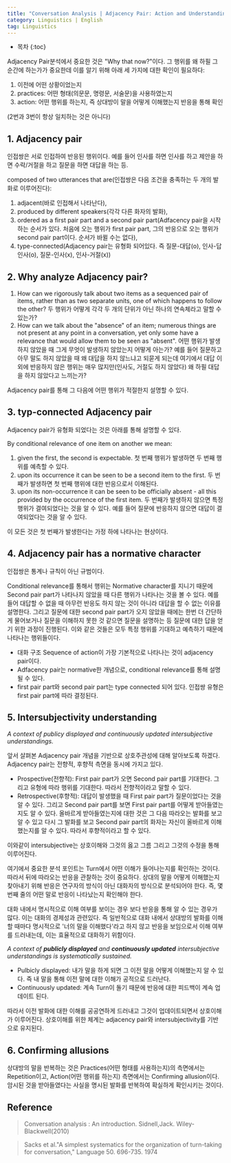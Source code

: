 ```yaml
---
title: "Conversation Analysis | Adjacency Pair: Action and Understanding"
category: Linguistics | English
tag: Linguistics
---
```








* 목차
{:toc}









Adjacency Pair분석에서 중요한 것은 "Why that now?"이다. 그 행위를 왜 하필 그 순간에 하는가가 중요한데 이를 알기 위해 아래 세 가지에 대한 확인이 필요하다:

1) 이전에 어떤 상황이었는지
2) practices: 어떤 형태(의문문, 명령문, 서술문)을 사용하였는지
3) action: 어떤 행위를 하는지, 즉 상대방이 말을 어떻게 이해했는지 반응을 통해 확인

(2번과 3번이 항상 일치하는 것은 아니다)

## 1. Adjacency pair

인접쌍은 서로 인접하여 반응된 행위이다. 예를 들어 인사를 하면 인사를 하고 제안을 하면 수락/거절을 하고 질문을 하면 대답을 하는 등. 

composed of two utterances that are(인접쌍은 다음 조건을 충족하는 두 개의 발화로 이루어진다):

1) adjacent(바로 인접해서 나타난다),
2) produced by different speakers(각각 다른 화자의 발화),
3) ordered as a first pair part and a second pair part(Adfacency pair을 시작하는 순서가 있다. 처음에 오는 행위가 first pair part, 그의 반응으로 오는 행위가 second pair part이다. 순서가 바뀔 수는 없다),
4) type-connected(Adjacency pair는 유형화 되어있다. 즉 질문-대답(o), 인사-답인사(o), 질문-인사(x), 인사-거절(x))

## 2. Why analyze Adjacency pair?

1) How can we rigorously talk about two items as a sequenced pair of items, rather than as two separate units, one of which happens to follow the other? 두 행위가 어떻게 각각 두 개의 단위가 아닌 하나의 연속체라고 말할 수 있는가?
2) How can we talk about the "absence" of an item; numerous things are not present at any point in a conversation, yet only some have a relevance that would allow them to be seen as "absent". 어떤 행위가 발생하지 않았을 때 그게 무엇이 발생하지 않았는지 어떻게 아는가? 예를 들어 질문하고 아무 말도 하지 않았을 때 왜 대답을 하지 않느냐고 되묻게 되는데 여기에서 대답 이외에 반응하지 않은 행위는 매우 많지만(인사도, 거절도 하지 않았다) 왜 하필 대답을 하지 않았다고 느끼는가?

Adjacency pair를 통해 그 다음에 어떤 행위가 적절한지 설명할 수 있다.

## 3. typ-connected Adjacency pair

Adjacency pair가 유형화 되었다는 것은 아래를 통해 설명할 수 있다.

By conditional relevance of one item on another we mean:

1) given the first, the second is expectable. 첫 번째 행위가 발생하면 두 번째 행위를 예측할 수 있다.
2) upon its occurrence it can be seen to be a second item to the first. 두 번째가 발생하면 첫 번째 행위에 대한 반응으로서 이해된다.
3) upon its non-occurrence it can be seen to be officially absent - all this provided by the occurrence of the first item. 두 번째가 발생하지 않으면 특정 행위가 결여되었다는 것을 알 수 있다. 예를 들어 질문에 반응하지 않으면 대답이 결여되었다는 것을 알 수 있다.

이 모든 것은 첫 번째가 발생한다는 가정 하에 나타나는 현상이다.

## 4. Adjacency pair has a normative character

인접쌍은 통계나 규칙이 아닌 규범이다. 

Conditional relevance를 통해서 행위는 Normative character를 지니기 때문에 Second pair part가 나타나지 않았을 때 다른 행위가 나타나는 것을 볼 수 있다. 예를 들어 대답할 수 없을 때 아무런 반응도 하지 않는 것이 아니라 대답을 할 수 없는 이유를 설명한다. 그리고 질문에 대한 second pair part가 오지 않았을 때에는 한번 더 간단하게 물어보거나 질문을 이해하지 못한 것 같으면 질문을 설명하는 등 질문에 대한 답을 얻기 위한 과정이 진행된다. 이와 같은 것들은 모두 특정 행위를 기대하고 예측하기 때문에 나타나는 행위들이다.

- 대화 구조 Sequence of action이 가장 기본적으로 나타나는 것이 adjacency pair이다. 
- Adfacency pair는 normative한 개념으로, conditional relevance를 통해 설명될 수 있다. 
- first pair part와 second pair part는 type connected 되어 있다. 인접쌍 유형은 first pair part에 따라 결정된다.

## 5. Intersubjectivity understanding

*A context of publicy displayed and continuously updated intersubjective understandings.*

앞서 살펴본 Adjacency pair 개념을 기반으로 상호주관성에 대해 알아보도록 하겠다. Adjacency pair는 전향적, 후향적 측면을 동시에 가지고 있다.

- Prospective(전향적): First pair part가 오면 Second pair part를 기대한다. 그리고 유형에 따라 행위를 기대한다. 따라서 전향적이라고 말할 수 있다.
- Retrospective(후향적): 대답이 발생했을 때 First pair part가 질문이었다는 것을 알 수 있다. 그리고 Second pair part를 보면 First pair part를 어떻게 받아들였는지도 알 수 있다. 올바르게 받아들였는지에 대한 것은 그 다음 따라오는 발화를 보고 알 수 있고 다시 그 발화를 보고 Second pair part의 화자는 자신이 올바르게 이해했는지를 알 수 있다. 따라서 후향적이라고 할 수 있다.

이와같이 intersubjective는 상호이해와 그것의 옳고 그름 그리고 그것의 수정을 통해 이루어진다.

여기에서 중요한 분석 포인트는 Turn에서 어떤 이해가 들어나는지를 확인하는 것이다. 따라서 뒤에 따라오는 반응을 관찰하는 것이 중요하다. 상대의 말을 어떻게 이해했는지 찾아내기 위해 반응은 연구자의 방식이 아닌 대화자의 방식으로 분석되어야 한다. 즉, 몇 번째 줄의 어떤 말로 반응이 나타났는지 확인해야 한다.

대화 내에서 명시적으로 이해 여부를 보이는 경우 보다 반응을 통해 알 수 있는 경우가 많다. 이는 대화의 경제성과 관련있다. 즉 일반적으로 대화 내에서 상대방의 발화를 이해할 때마다 명시적으로 '너의 말을 이해했다'라고 하지 않고 반응을 보임으로서 이해 여부를 드러내는데, 이는 효율적으로 대화하기 위함이다.

*A context of **publicly displayed** and **continuously updated** intersubjective understandings is systematically sustained.*

- Pulbicly displayed: 내가 말을 하게 되면 그 이전 말을 어떻게 이해했는지 알 수 있다. 즉 내 말을 통해 이전 말에 대한 이해가 공적으로 드러난다.
- Continuously updated: 계속 Turn이 돌기 때문에 반응에 대한 피드백이 계속 업데이트 된다. 

따라서 이전 발화에 대한 이해를 공공연하게 드러내고 그것이 업데이트되면서 상호이해가 이루어진다. 상호이해를 위한 체계는 adjacency pair와 intersubjectivity를 기반으로 유지된다.

## 6. Confirming allusions

상대방의 말을 반복하는 것은 Practices(어떤 형태를 사용하는지)의 측면에서는 Repetition이고, Action(어떤 행위를 하는지) 측면에서는 Confirming allusion이다. 암시된 것을 받아들였다는 사실을 명시된 발화를 반복하여 확실하게 확인시키는 것이다.




## Reference

> Conversation analysis : An introduction. Sidnell,Jack. Wiley-Blackwell(2010)

> Sacks et al."A simplest systematics for the organization of turn-taking for conversation," Language 50. 696-735. 1974
